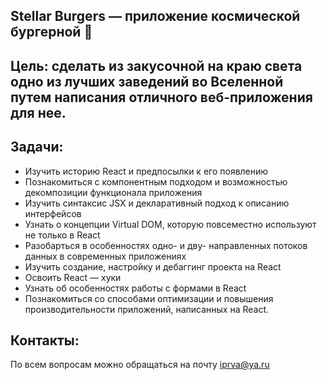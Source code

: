 ## Stellar Burgers — приложение космической бургерной 🍔

## Цель: сделать из закусочной на краю света одно из лучших заведений во Вселенной путем написания отличного веб-приложения для нее.

## Задачи: 
- Изучить историю React и предпосылки к его появлению
- Познакомиться с компонентным подходом и возможностью декомпозиции функционала приложения
- Изучить синтаксис JSX и декларативный подход к описанию интерфейсов
- Узнать о концепции Virtual DOM, которую повсеместно используют не только в React
- Разобарться в особенностях одно- и дву- направленных потоков данных в современных приложениях
- Изучить создание, настройку и дебаггинг проекта на React
- Освоить React — хуки
- Узнать об особенностях работы с формами в React
- Познакомиться со способами оптимизации и повышения производительности приложений, написанных на React.

## Контакты: 
По всем вопросам можно обращаться на почту iprva@ya.ru